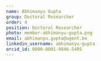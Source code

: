 ```yaml
---
name: Abhimanyu Gupta
group: Doctoral Researcher
order: 4
position: Doctoral Researcher
photo: member-abhimanyu-gupta.png
email: abhimanyu.gupta@ugent.be
linkedin_username: abhimanyu-gupta
orcid_id: 0000-0001-9846-5495
---
```

